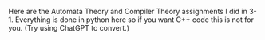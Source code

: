 Here are the Automata Theory and Compiler Theory assignments I did in 3-1.
Everything is done in python here so if you want C++ code this is not for you. (Try using ChatGPT to convert.)
